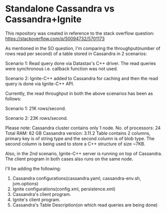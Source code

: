 # Standalone Cassandra vs Cassandra+Ignite

This repository was created in reference to the stack overflow question: https://stackoverflow.com/q/50094732/5701173

As mentioned in the SO question, I'm comparing the throughput(number of rows read per second) of a table stored in Cassandra in 2 scenarios:

Scenario 1: Read query done via Datastax's C++ driver. The read queries were synchronous i.e. callback function was not used.

Scenario 2: Ignite-C++ added to Cassandra for caching and then the read query is done via Ignite-C++ API.

Currently, the read throughput in both the above scenarios has been as follows:

Scenario 1: 21K rows/second.

Scenario 2: 23K rows/second.

Please note:
Cassandra cluster contains only 1 node. 
No. of processors: 24
Total RAM: 62 GB
Cassandra version: 3.11.2
Table contains 2 columns, primary key is of string type and the second column is of blob type. The second column is being used to store a C++ structure of size ~7KB.

Also, in the 2nd scenario, Ignite-C++ server is running on top of Cassandra. The client program in both cases also runs on the same node.


I'll be adding the following:

1. Cassandra configurations(cassandra.yaml, cassandra-env.sh, jvm.options)
2. Ignite configurations(config.xml, persistence.xml)
3. Cassandra's client program.
4. Ignite's client program.
5. Cassandra's Table Description(on which read queries are being done)



